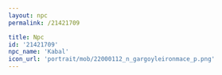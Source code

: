 ```yaml
---
layout: npc
permalink: /21421709

title: Npc
id: '21421709'
npc_name: 'Kabal'
icon_url: 'portrait/mob/22000112_n_gargoyleironmace_p.png'
---
```

